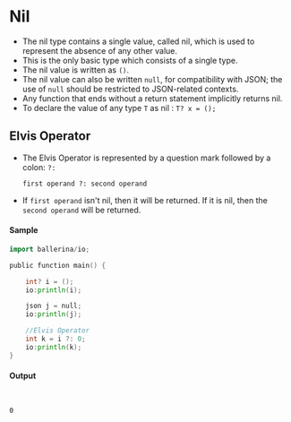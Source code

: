 # Nil

- The nil type contains a single value, called nil, which is used to represent the absence of any other value.
- This is the only basic type which consists of a single type.
- The nil value is written as `()`. 
- The nil value can also be written `null`, for compatibility with JSON; the use of `null` should be restricted to JSON-related contexts. 
- Any function that ends without a return statement implicitly returns nil.
- To declare the value of any type `T` as nil : `T? x = ();`

## Elvis Operator

- The Elvis Operator is represented by a question mark followed by a colon: `?:`

   ```
   first operand ?: second operand
   ```
- If `first operand` isn't nil, then it will be returned. If it is nil, then the `second operand` will be returned.

#### Sample

```go
import ballerina/io;

public function main() {

    int? i = ();
    io:println(i);

    json j = null;
    io:println(j);

    //Elvis Operator
    int k = i ?: 0;
    io:println(k);
}
```

#### Output

```


0
```